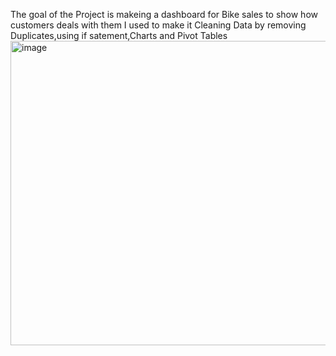 The goal of the Project is makeing a dashboard for Bike sales to show how customers deals with them
I used to make it Cleaning Data by removing Duplicates,using if satement,Charts and Pivot Tables
<img width="663" height="487" alt="image" src="https://github.com/user-attachments/assets/fdf3457e-aa74-4fcb-8e74-a78469b92a10" />
